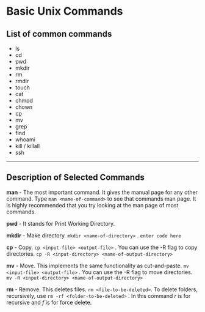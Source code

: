 Basic Unix Commands
===================

List of common commands
-------------

 - ls
 - cd
 - pwd
 - mkdir
 - rm
 - rmdir
 - touch
 - cat
 - chmod
 - chown
 - cp
 - mv
 - grep
 - find
 - whoami
 - kill / killall
 - ssh

------
Description of Selected Commands
-------------
**man** - The most important command. It gives the manual page for any other command. Type
`man <name-of-command>` to see that commands man page. It is highly recommended that you try looking at the man page of most commands.

**pwd** - It stands for Print Working Directory.

**mkdir** - Make directory. `mkdir <name-of-directory>` . `enter code here`

**cp** - Copy.  `cp <input-file> <output-file>` . You can use the -R flag to copy directories. `cp -R <input-directory> <name-of-output-directory>`

**mv** - Move. This implements the same functionality as cut-and-paste.  `mv <input-file> <output-file>` . You can use the -R flag to move directories. `mv -R <input-directory> <name-of-output-directory>`

**rm** - Remove. This deletes files. `rm <file-to-be-deleted>`. To delete folders, recursively, use `rm -rf <folder-to-be-deleted>` . In this command *r* is for recursive and *f* is for force delete.
